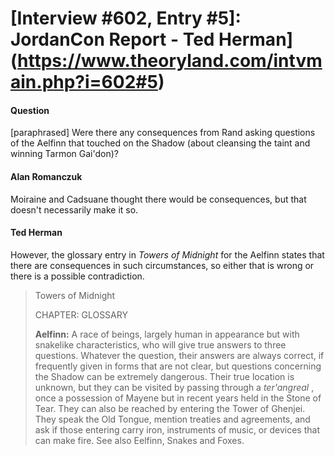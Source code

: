 # [Interview #602, Entry #5]: JordanCon Report - Ted Herman](https://www.theoryland.com/intvmain.php?i=602#5)

#### Question

[paraphrased] Were there any consequences from Rand asking questions of the Aelfinn that touched on the Shadow (about cleansing the taint and winning Tarmon Gai'don)?

#### Alan Romanczuk

Moiraine and Cadsuane thought there would be consequences, but that doesn't necessarily make it so.

#### Ted Herman

However, the glossary entry in
*Towers of Midnight*
for the Aelfinn states that there are consequences in such circumstances, so either that is wrong or there is a possible contradiction.

> Towers of Midnight
>   
> CHAPTER: GLOSSARY
>   
> **Aelfinn:**
> A race of beings, largely human in appearance but with snakelike characteristics, who will give true answers to three questions. Whatever the question, their answers are always correct, if frequently given in forms that are not clear, but questions concerning the Shadow can be extremely dangerous. Their true location is unknown, but they can be visited by passing through a
> *ter'angreal*
> , once a possession of Mayene but in recent years held in the Stone of Tear. They can also be reached by entering the Tower of Ghenjei. They speak the Old Tongue, mention treaties and agreements, and ask if those entering carry iron, instruments of music, or devices that can make fire. See also Eelfinn, Snakes and Foxes.

